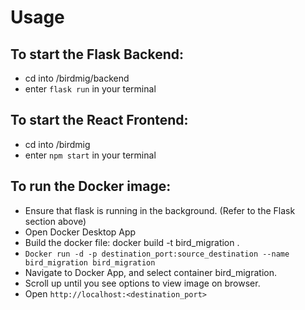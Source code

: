 # Usage

## To start the Flask Backend:
- cd into /birdmig/backend
- enter ```flask run``` in your terminal

## To start the React Frontend:

- cd into /birdmig
- enter ```npm start``` in your terminal

## To run the Docker image:
- Ensure that flask is running in the background. (Refer to the Flask section above)
- Open Docker Desktop App
- Build the docker file: docker build -t bird_migration .
- ```Docker run -d -p destination_port:source_destination --name bird_migration bird_migration```
- Navigate to Docker App, and select container bird_migration.
- Scroll up until you see options to view image on browser.
- Open ```http://localhost:<destination_port>```